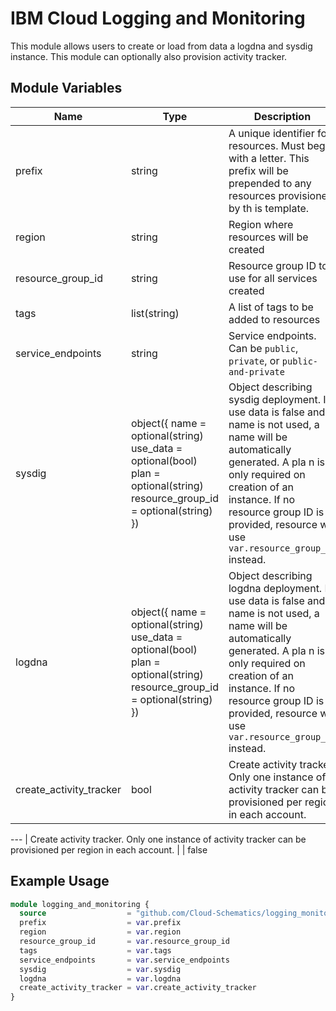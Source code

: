 # IBM Cloud Logging and Monitoring

This module allows users to create or load from data a logdna and sysdig instance. This module can optionally also provision activity tracker.

## Module Variables

Name                      | Type                                                                                                                       | Description                                                                                                                                                                                                                                                         | Sensitive | Default
------------------------- | -------------------------------------------------------------------------------------------------------------------------- | ------------------------------------------------------------------------------------------------------------------------------------------------------------------------------------------------------------------------------------------------------------------- | --------- | ---------------------------------
prefix                    | string                                                                                                                     | A unique identifier for resources. Must begin with a letter. This prefix will be prepended to any resources provisioned by th  is template.                                                                                                                           |           | gcat-multizone-schematics
region                    | string                                                                                                                     | Region where resources will be created                                                                                                                                                                                                                                |           | us-south
resource_group_id         | string                                                                                                                     | Resource group ID to use for all services created                                                                                                                                                                                                                     |           | 
tags                      | list(string)                                                                                                               | A list of tags to be added to resources                                                                                                                                                                                                                               |           | ["fs-cloud-refarch"]
service_endpoints         | string                                                                                                                     | Service endpoints. Can be `public`, `private`, or `public-and-private`                                                                                                                                                                                                |           | private
sysdig                    | object({ name = optional(string) use_data = optional(bool) plan = optional(string) resource_group_id = optional(string) }) | Object describing sysdig deployment. If use data is false and name is not used, a name will be automatically generated. A pla  n is only required on creation of an instance. If no resource group ID is provided, resource will use `var.resource_group_id` instead. |           | {<br>plan = "graduated-tier"<br>}
logdna                    | object({ name = optional(string) use_data = optional(bool) plan = optional(string) resource_group_id = optional(string) }) | Object describing logdna deployment. If use data is false and name is not used, a name will be automatically generated. A pla  n is only required on creation of an instance. If no resource group ID is provided, resource will use `var.resource_group_id` instead. |           | {<br>plan = "7-day"<br>}
create_activity_tracker   | bool                                                                                                                       | Create activity tracker. Only one instance of activity tracker can be provisioned per region in each account.                  

---                                                                                                                | Create activity tracker. Only one instance of activity tracker can be provisioned per region in each account.                                                                                                                                                       |           | false

## Example Usage

```terraform
module logging_and_monitoring {
  source                  = "github.com/Cloud-Schematics/logging_monitoring_module.git"
  prefix                  = var.prefix
  region                  = var.region
  resource_group_id       = var.resource_group_id
  tags                    = var.tags
  service_endpoints       = var.service_endpoints
  sysdig                  = var.sysdig
  logdna                  = var.logdna
  create_activity_tracker = var.create_activity_tracker
}
```
